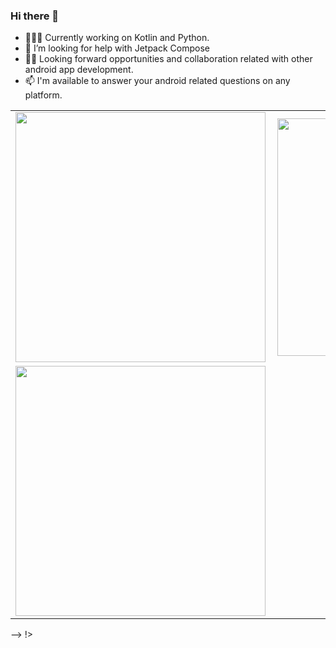 ### Hi there 👋

- 👨🏾‍💻 Currently working on  Kotlin and Python.
- 🤔 I’m looking for help with Jetpack Compose
- ✌🏾 Looking forward opportunities and collaboration related with other android app development.
- 📫 I'm available to answer your android related questions on any platform.


<center>
  <table>
  <tr>
      <td><img width="400px" align="left" src="https://github-readme-stats.vercel.app/api?username=stevechacha&count_private=true&show_icons=true&theme=dark&layout=compact" /></td>
      <td><img width="380px" align="left" src="https://github-readme-stats.vercel.app/api/top-langs/?username=stevechacha&hide=html&layout=compact&theme=dark" /></td>
  </tr>   
    <tr>
      <td><img width="400px" align="bottom" src="https://github-readme-stats.vercel.app/api/wakatime?username=SteveChacha&show_icons=true&theme=dark&layout=compact" /></td>
    </tr>
</table>
</center>
-->
!>
